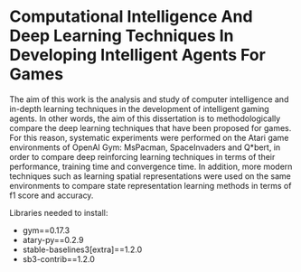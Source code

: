 # Computational Intelligence And Deep Learning Techniques In Developing Intelligent Agents For Games

The aim of this work is the analysis and study of computer intelligence and in-depth learning techniques in the development of intelligent gaming agents. In other words, the aim of this dissertation is to methodologically compare the deep learning techniques that have been proposed for games. For this reason, systematic experiments were performed on the Atari game environments of OpenAI Gym: MsPacman, SpaceInvaders and Q*bert, in order to compare deep reinforcing learning techniques in terms of their performance, training time and convergence time. In addition, more modern techniques such as learning spatial representations were used on the same environments to compare state representation learning methods in terms of f1 score and accuracy.

Libraries needed to install:
- gym==0.17.3
- atary-py==0.2.9
- stable-baselines3[extra]==1.2.0
- sb3-contrib==1.2.0
